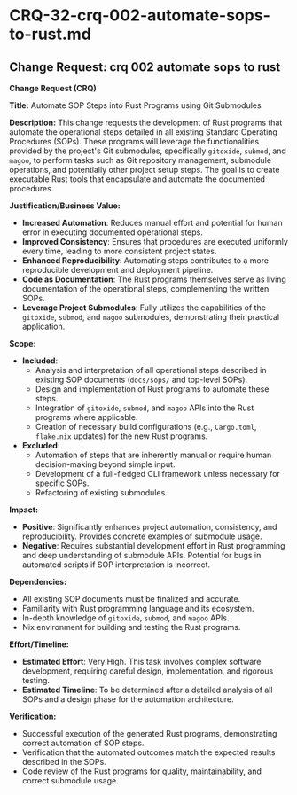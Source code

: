 # CRQ-32-crq-002-automate-sops-to-rust.md

## Change Request: crq 002 automate sops to rust
**Change Request (CRQ)**

**Title:** Automate SOP Steps into Rust Programs using Git Submodules

**Description:**
This change requests the development of Rust programs that automate the operational steps detailed in all existing Standard Operating Procedures (SOPs). These programs will leverage the functionalities provided by the project's Git submodules, specifically `gitoxide`, `submod`, and `magoo`, to perform tasks such as Git repository management, submodule operations, and potentially other project setup steps. The goal is to create executable Rust tools that encapsulate and automate the documented procedures.

**Justification/Business Value:**
*   **Increased Automation**: Reduces manual effort and potential for human error in executing documented operational steps.
*   **Improved Consistency**: Ensures that procedures are executed uniformly every time, leading to more consistent project states.
*   **Enhanced Reproducibility**: Automating steps contributes to a more reproducible development and deployment pipeline.
*   **Code as Documentation**: The Rust programs themselves serve as living documentation of the operational steps, complementing the written SOPs.
*   **Leverage Project Submodules**: Fully utilizes the capabilities of the `gitoxide`, `submod`, and `magoo` submodules, demonstrating their practical application.

**Scope:**
*   **Included**:
    *   Analysis and interpretation of all operational steps described in existing SOP documents (`docs/sops/` and top-level SOPs).
    *   Design and implementation of Rust programs to automate these steps.
    *   Integration of `gitoxide`, `submod`, and `magoo` APIs into the Rust programs where applicable.
    *   Creation of necessary build configurations (e.g., `Cargo.toml`, `flake.nix` updates) for the new Rust programs.
*   **Excluded**:
    *   Automation of steps that are inherently manual or require human decision-making beyond simple input.
    *   Development of a full-fledged CLI framework unless necessary for specific SOPs.
    *   Refactoring of existing submodules.

**Impact:**
*   **Positive**: Significantly enhances project automation, consistency, and reproducibility. Provides concrete examples of submodule usage.
*   **Negative**: Requires substantial development effort in Rust programming and deep understanding of submodule APIs. Potential for bugs in automated scripts if SOP interpretation is incorrect.

**Dependencies:**
*   All existing SOP documents must be finalized and accurate.
*   Familiarity with Rust programming language and its ecosystem.
*   In-depth knowledge of `gitoxide`, `submod`, and `magoo` APIs.
*   Nix environment for building and testing the Rust programs.

**Effort/Timeline:**
*   **Estimated Effort**: Very High. This task involves complex software development, requiring careful design, implementation, and rigorous testing.
*   **Estimated Timeline**: To be determined after a detailed analysis of all SOPs and a design phase for the automation architecture.

**Verification:**
*   Successful execution of the generated Rust programs, demonstrating correct automation of SOP steps.
*   Verification that the automated outcomes match the expected results described in the SOPs.
*   Code review of the Rust programs for quality, maintainability, and correct submodule usage.
